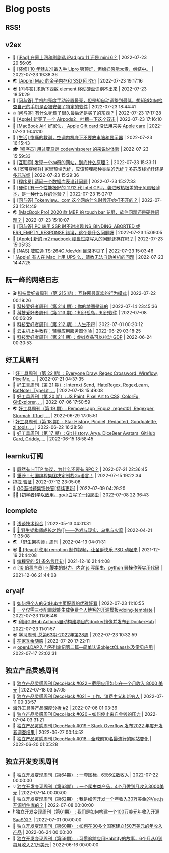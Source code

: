 # Blog posts
## RSS!



## v2ex

<!-- v2ex:START  -->
- 🫶 [[iPad] 在家上网和刷剧选 iPad pro 11 还是 mini 6？](https://www.v2ex.com/t/868295#reply0) | 2022-07-23 20:56:05 
- 🧰 [[装修] 10 年魅友准备入手 Lipro 吸顶灯，但媳妇感觉太贵，纠结中。](https://www.v2ex.com/t/868294#reply0) | 2022-07-23 19:38:36 
- 🌏 [[Apple] Mac 的金子内存和 SSD 回收价](https://www.v2ex.com/t/868293#reply3) | 2022-07-23 19:17:16 
- 😎 [[问与答] 求助下西数 element 移动硬盘识别不出来](https://www.v2ex.com/t/868291#reply4) | 2022-07-23 18:51:29 
- 💂 [[问与答] 手机的亮度手动设置最亮，但是却自动调整到最低，想知道如何检查自己的手机是否被安装了特定的软件](https://www.v2ex.com/t/868290#reply0) | 2022-07-23 18:44:41 
- 🔥 [[问与答] 有什么犹豫了很久最后还是买了的东西？](https://www.v2ex.com/t/868287#reply10) | 2022-07-23 17:17:28 
- 🦅 [[Apple] 新买了一个 Airpods2，吐槽一下这个双击](https://www.v2ex.com/t/868286#reply0) | 2022-07-23 17:16:10 
- 🙉 [[MacBook Air] 好家伙， Apple Gift card 没法用来买 Apple care](https://www.v2ex.com/t/868284#reply0) | 2022-07-23 16:41:10 
- 💫 [[生活] 惨痛的教训，空调内机底下不要放电脑和显示器](https://www.v2ex.com/t/868283#reply6) | 2022-07-23 16:15:43 
- 🎓 [[程序员] 用过亚马逊 codewhisperer 的来说说体验](https://www.v2ex.com/t/868282#reply0) | 2022-07-23 15:59:33 
- 🗽 [[互联网] 发现一个神奇的网站，到底什么原理？](https://www.v2ex.com/t/868280#reply3) | 2022-07-23 15:33:11 
- ⚗️ [[宽带症候群] 家里预埋光纤，应该预埋那种类型的光纤？多芯皮线光纤还是多芯光缆](https://www.v2ex.com/t/868279#reply4) | 2022-07-23 15:29:36 
- 🦍 [[程序员] 请问一个数据库表设计问题](https://www.v2ex.com/t/868277#reply2) | 2022-07-23 15:27:33 
- 🤩 [[硬件] 有一个性能极好的 11/12 代 Intel CPU，装进散热极差的无风扇轻薄本，是一种什么样的体验？](https://www.v2ex.com/t/868276#reply9) | 2022-07-23 15:27:17 
- 🙉 [[问与答] Tokenview。com 这个网站什么时候开始打不开的？](https://www.v2ex.com/t/868274#reply0) | 2022-07-23 15:14:49 
- 🌏 [[MacBook Pro] 2020 款 MBP 的 touch bar 花屏，软件问题还是硬件问题？](https://www.v2ex.com/t/868273#reply0) | 2022-07-23 15:10:07 
- 🐘 [[问与答] PC 端用 SSR 时不时出现 NS_BINDING_ABORTED 或 ERR_EMPTY_RESPONSE 错误，这个是什么问题呀](https://www.v2ex.com/t/868272#reply0) | 2022-07-23 15:09:05 
- 🧰 [[Apple] 新的 m2 macbook 硬盘过度写入的问题还存在吗？](https://www.v2ex.com/t/868271#reply1) | 2022-07-23 15:05:33 
- 💃 [[NAS] 威联通 TS-264C /dev/dri 目录不见了](https://www.v2ex.com/t/868270#reply3) | 2022-07-23 15:03:46 
- 🕯 [[Apple] 有人在 Mac 上用 UPS 么，请教无法自动关机的问题](https://www.v2ex.com/t/868269#reply13) | 2022-07-23 14:47:25 <!-- v2ex:END -->

## 阮一峰的网络日志

<!-- ruanyf:START -->
- 🎬 [科技爱好者周刊（第 215 期）：互联网最喜欢的行为模式](http://www.ruanyifeng.com/blog/2022/07/weekly-issue-215.html) | 2022-07-22 00:19:26 
- 💄 [科技爱好者周刊（第 214 期）：你的地图是错的](http://www.ruanyifeng.com/blog/2022/07/weekly-issue-214.html) | 2022-07-14 23:45:36 
- 🐎 [科技爱好者周刊（第 213 期）：知识孤岛，知识软件](http://www.ruanyifeng.com/blog/2022/07/weekly-issue-213.html) | 2022-07-08 00:06:09 
- 🤔 [科技爱好者周刊（第 212 期）：人生不短](http://www.ruanyifeng.com/blog/2022/07/weekly-issue-212.html) | 2022-07-01 00:20:12 
- 🧠 [云主机上手教程：轻量应用服务器体验](http://www.ruanyifeng.com/blog/2022/06/cloud-server-getting-started-tutorial.html) | 2022-06-29 03:18:25 
- 🎃 [科技爱好者周刊（第 211 期）：虚拟商品可以拉动 GDP](http://www.ruanyifeng.com/blog/2022/06/weekly-issue-211.html) | 2022-06-24 00:30:53 <!-- ruanyf:END -->

## 好工具周刊

<!-- bestxtools:START -->
- 🕯 [好工具周刊（第 22 期）: Everyone Draw, Regex Cross­word, Wireflow, PixelMe, ...](https://discuss-cn.bestxtools.com/d/60/1) | 2022-07-21 04:37:35 
- 🦩 [好工具周刊（第 21 期）: Internxt Send, iHateRegex, RegexLearn, BatNoter, TypeLit, ...](https://discuss-cn.bestxtools.com/d/58/1) | 2022-07-13 15:49:08 
- 🦄 [好工具周刊（第 20 期）: JS Paint, Pixel Art to CSS, ColorFu, GitExplorer, ...](https://discuss-cn.bestxtools.com/d/57/1) | 2022-07-06 17:50:59 
- 🌏 [好工具周刊（第 19 期）: Remover.app, Enpuz, regex101, Regexper, Stormah, fffuel, ...](https://discuss-cn.bestxtools.com/d/56/1) | 2022-06-29 17:05:51 
- 🕯 [好工具周刊（第 18 期）: Star History, Picdiet, Redacted, Goodpalette, zi.tools, ...](https://discuss-cn.bestxtools.com/d/47/1) | 2022-06-22 16:28:58 
- 📝 [好工具周刊（第 17 期）: Git History, Arya, DiceBear Avatars, GitHub Card, Griddy, ...](https://discuss-cn.bestxtools.com/d/43/1) | 2022-06-15 18:58:45 <!-- bestxtools:END -->


## learnku订阅

<!-- learnku:START -->
- 🦅 [既然有 HTTP 协议，为什么还要有 RPC？](https://learnku.com/laravel/t/69972) | 2022-07-21 22:36:45 
- 🦅 [重磅！七国编程集团决定制裁Go语言！](https://learnku.com/articles/69766) | 2022-07-15 19:22:34 
-  [拖拽 验证](https://learnku.com/articles/69652) | 2022-07-12 23:05:06 
- 🌈 [GO面试题集锦快答[持续更新]](https://learnku.com/articles/69250) | 2022-07-09 04:29:20 
- 🧑‍🏫 [[初学者]学以致用，go小白写了一段爬虫](https://learnku.com/go/t/69522) | 2022-07-08 22:36:43 <!-- learnku:END -->



## lcomplete

<!-- lcomplete:START -->
- 🫶 [浅谈技术组合](http://codelc.com/post/essay/%E6%B5%85%E8%B0%88%E6%8A%80%E6%9C%AF%E7%BB%84%E5%90%88/) | 2022-05-13 04:01:31 
- 🧰 [🐒 野生架构师成长之路&lpar;1&rpar;——游戏与现实、乌龟与火箭](http://codelc.com/post/growup/s01/) | 2022-04-21 11:35:08 
- 🌏 [「野生架构师」周刊](http://codelc.com/post/essay/%E9%87%8E%E7%94%9F%E6%9E%B6%E6%9E%84%E5%B8%88%E5%91%A8%E5%88%8A%E4%BB%8B%E7%BB%8D/) | 2022-04-13 04:01:31 
- 😎 [🎄 [React] 使用 remotion 制作视频，让圣诞快乐 PSD 动起来](http://codelc.com/post/dev/js/remotion/) | 2021-12-19 21:44:08 
- 💂 [编程界的 51 条名言佳句](http://codelc.com/post/dev/thinking/quotes/) | 2021-12-16 21:44:08 
- 🔥 [[10 倍程序员] ⭐ 脚本的魅力，内含 js 写爬虫、python 骚操作等实用代码](http://codelc.com/post/dev/10x/script/) | 2021-12-06 21:44:08 <!-- lcomplete:END -->

## eryajf

<!-- eryajf:START -->
- 🫶 [如何将个人的GitHub主页配置的优雅好看](https://wiki.eryajf.net/pages/d195b4/) | 2022-07-23 11:10:55 
- 🧰 [一个仅需三步配置就能生成免费个人博客的开源模板vdoing-template](https://wiki.eryajf.net/pages/48e307/) | 2022-07-23 11:06:46 
- 🌏 [利用GitHub Actions自动构建项目的docker镜像并发布到DockerHub](https://wiki.eryajf.net/pages/5baf0a/) | 2022-07-23 11:01:57 
- 😎 [学习周刊-总第63期-2022年第28周](https://wiki.eryajf.net/pages/d2ea2c/) | 2022-07-23 10:32:59 
- 💂 [在家季余随感](https://wiki.eryajf.net/pages/e36842/) | 2022-07-20 17:22:11 
- 🔥 [openLDAP入门系列笔记第二篇--简单认识objectCLass以及常见应用](https://wiki.eryajf.net/pages/ea10fa/) | 2022-07-17 22:02:31 <!-- eryajf:END -->



## 独立产品灵感周刊

<!-- DecoHack:START -->
- 🦣 [独立产品灵感周刊 DecoHack #022 – 截图应用如何在一个月收入 8000 美元](https://www.decohack.com/Post/774) | 2022-07-18 03:57:05 
- 🤡 [独立产品灵感周刊 DecoHack #021 – 工作、消费主义和新穷人](https://www.decohack.com/Post/753) | 2022-07-11 00:33:57 
-  [海外工具类产品深度分析 #2](https://www.decohack.com/Post/746) | 2022-07-06 01:03:36 
- 🐲 [独立产品灵感周刊 DecoHack #020 – 如何停止来自金钱的压力](https://www.decohack.com/Post/728) | 2022-07-04 03:31:21 
- 🦅 [独立产品灵感周刊 DecoHack #019 – Stack Overflow 发布2022 年度开发者调查结果](https://www.decohack.com/Post/699) | 2022-06-27 00:14:52 
- 🧰 [独立产品灵感周刊 DecoHack #018 – 全球前10名最流行的网站变化](https://www.decohack.com/Post/680) | 2022-06-20 01:05:28 <!-- DecoHack:END -->

## 独立开发变现周刊

<!-- easyindie:START -->
- 💂 [独立开发变现周刊（第64期） : 一套图标，6天6位数收入](https://www.ezindie.com/weekly/issue-64) | 2022-07-22 00:00:00 
- 💡 [独立开发变现周刊（第63期） : 一个爬虫类产品，4个月做到月收入3000美元](https://www.ezindie.com/weekly/issue-63) | 2022-07-14 00:00:00 
- 🌋 [独立开发变现周刊（第62期） : 我是如何开发一个年收入30万美金的Vue.js开源组件库的？](https://www.ezindie.com/weekly/issue-62) | 2022-07-08 00:00:00 
- 🕴 [独立开发变现周刊（第61期） : 我们是如何构建一个100万美元年收入开源SaaS的？](https://www.ezindie.com/weekly/issue-61) | 2022-07-01 00:00:00 
- 🎊 [独立开发变现周刊（第60期） : 如何在30多个国家建立150万美元的年收入产品](https://www.ezindie.com/weekly/issue-60) | 2022-06-24 00:00:00 
- 🤔 [独立开发变现周刊（第59期） : 习惯追踪应用Habitify的故事，6个月从0到每月收入2.1万美元](https://www.ezindie.com/weekly/issue-59) | 2022-06-16 00:00:00 <!-- easyindie:END -->



